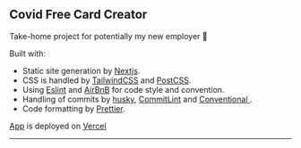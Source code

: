 ## Covid Free Card Creator

Take-home project for potentially my new employer 🤞

Built with:

- Static site generation by [Nextjs](https://nextjs.org/).
- CSS is handled by [TailwindCSS](https://tailwindcss.com/) and [PostCSS](https://postcss.org/).
- Using [Eslint](https://eslint.org/) and [AirBnB](https://github.com/airbnb/javascript) for code style and convention.
- Handling of commits by [husky](https://typicode.github.io/husky/#/), [CommitLint](https://commitlint.js.org/#/) and [Conventional ](https://www.conventionalcommits.org/en/v1.0.0/).
- Code formatting by [Prettier](https://prettier.io/).

[App](https://covid-free-card-creator.vercel.app/)
is deployed on [Vercel](https://vercel.com/)

---
